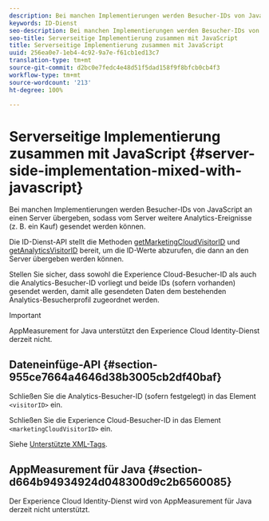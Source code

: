 ```yaml
---
description: Bei manchen Implementierungen werden Besucher-IDs von JavaScript an einen Server übergeben, sodass vom Server weitere Analytics-Ereignisse (z. B. ein Kauf) gesendet werden können.
keywords: ID-Dienst
seo-description: Bei manchen Implementierungen werden Besucher-IDs von JavaScript an einen Server übergeben, sodass vom Server weitere Analytics-Ereignisse (z. B. ein Kauf) gesendet werden können.
seo-title: Serverseitige Implementierung zusammen mit JavaScript
title: Serverseitige Implementierung zusammen mit JavaScript
uuid: 256ea0e7-1eb4-4c92-9a7e-f61cb1ed13c7
translation-type: tm+mt
source-git-commit: d2bc0e7fedc4e48d51f5dad158f9f8bfcb0cb4f3
workflow-type: tm+mt
source-wordcount: '213'
ht-degree: 100%

---
```



# Serverseitige Implementierung zusammen mit JavaScript {#server-side-implementation-mixed-with-javascript}

Bei manchen Implementierungen werden Besucher-IDs von JavaScript an einen Server übergeben, sodass vom Server weitere Analytics-Ereignisse (z. B. ein Kauf) gesendet werden können.

Die ID-Dienst-API stellt die Methoden [getMarketingCloudVisitorID](../../library/get-set/getmcvid.md) und [getAnalyticsVisitorID](../../library/get-set/getanalyticsvisitorid.md) bereit, um die ID-Werte abzurufen, die dann an den Server übergeben werden können.

Stellen Sie sicher, dass sowohl die Experience Cloud-Besucher-ID als auch die Analytics-Besucher-ID vorliegt und beide IDs (sofern vorhanden) gesendet werden, damit alle gesendeten Daten dem bestehenden Analytics-Besucherprofil zugeordnet werden.

>[!IMPORTANT]
>
>AppMeasurement for Java unterstützt den Experience Cloud Identity-Dienst derzeit nicht.

## Dateneinfüge-API {#section-955ce7664a4646d38b3005cb2df40baf}

Schließen Sie die Analytics-Besucher-ID (sofern festgelegt) in das Element `<visitorID>` ein.

Schließen Sie die Experience Cloud-Besucher-ID in das Element `<marketingCloudVisitorID>` ein.

Siehe [Unterstützte XML-Tags](https://www.adobe.io).

## AppMeasurement für Java {#section-d664b94934924d048300d9c2b6560085}

Der Experience Cloud Identity-Dienst wird von AppMeasurement für Java derzeit nicht unterstützt.
